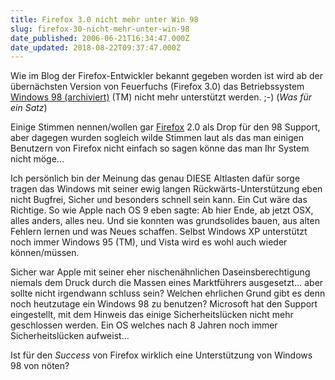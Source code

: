 ```yaml
---
title: Firefox 3.0 nicht mehr unter Win 98
slug: firefox-30-nicht-mehr-unter-win-98
date_published: 2006-06-21T16:34:47.000Z
date_updated: 2018-08-22T09:37:47.000Z
---
```


Wie im Blog der Firefox-Entwickler bekannt gegeben worden ist wird ab der übernächsten Version von Feuerfuchs (Firefox 3.0) das Betriebssystem [Windows 98 (archiviert)](http://web.archive.org/web/20060615003110/http://www.microsoft.com:80/windows98/default.asp) (TM) nicht mehr unterstützt werden. ;-) (*Was für ein Satz*)

Einige Stimmen nennen/wollen gar [Firefox](http://www.firefox.com) 2.0 als Drop für den 98 Support, aber dagegen wurden sogleich wilde Stimmen laut als das man einigen Benutzern von Firefox nicht einfach so sagen könne das man Ihr System nicht möge...

Ich persönlich bin der Meinung das genau DIESE Altlasten dafür sorge tragen das Windows mit seiner ewig langen Rückwärts-Unterstützung eben nicht Bugfrei, Sicher und besonders schnell sein kann. Ein Cut wäre das Richtige. So wie Apple nach OS 9 eben sagte: Ab hier Ende, ab jetzt OSX, alles anders, alles neu. Und sie konnten was grundsolides bauen, aus alten Fehlern lernen und was Neues schaffen.  Selbst Windows XP unterstützt noch immer Windows 95 (TM), und Vista wird es wohl auch wieder können/müssen. 

Sicher war Apple mit seiner eher nischenähnlichen Daseinsberechtigung niemals dem Druck durch die Massen eines Marktführers ausgesetzt... aber sollte nicht irgendwann schluss sein? Welchen ehrlichen Grund gibt es denn noch heutzutage ein Windows 98 zu benutzen? Microsoft hat den Support eingestellt, mit dem Hinweis das einige Sicherheitslücken nicht mehr geschlossen werden. Ein OS welches nach 8 Jahren noch immer Sicherheitslücken aufweist...

Ist für den *Success* von Firefox wirklich eine Unterstützung von Windows 98 von nöten?
